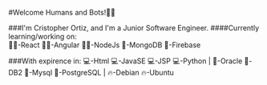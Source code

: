 #Welcome Humans and Bots!🙋‍♂️

###I'm Cristopher Ortiz, and I'm a Junior Software Engineer.
####Currently learning/working on:  
👨‍💻-React
👨‍💻-Angular
👨‍💻-NodeJs
💾-MongoDB
💾-Firebase

###With expirence in:
💻-Html
💻-JavaSE
💻-JSP
💻-Python |
💾-Oracle
💾-DB2
💾-Mysql
💾-PostgreSQL |
🔥-Debian
🔥-Ubuntu
